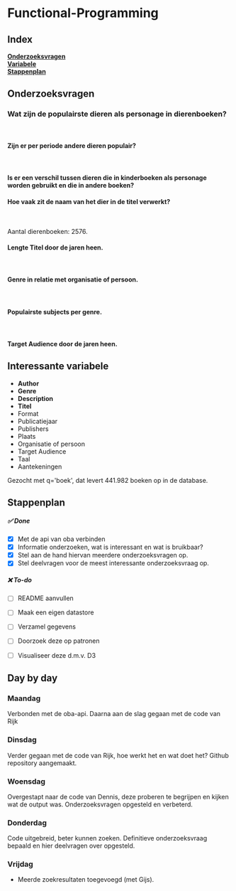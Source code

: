 # Functional-Programming

## Index

**[Onderzoeksvragen](##Onderzoeksvragen)** <br>
**[Variabele](##interessante-variabele)**<br>
**[Stappenplan](##Stappenplan)**<br>

## Onderzoeksvragen

### Wat zijn de populairste dieren als personage in dierenboeken?

<br>

#### Zijn er per periode andere dieren populair?

<br>

#### Is er een verschil tussen dieren die in kinderboeken als personage worden gebruikt en die in andere boeken?

#### Hoe vaak zit de naam van het dier in de titel verwerkt?

<br>

Aantal dierenboeken: 2576.

#### Lengte Titel door de jaren heen.

<br>

#### Genre in relatie met organisatie of persoon.

<br>

#### Populairste subjects per genre.

<br>

#### Target Audience door de jaren heen. 
 

## Interessante variabele

* **Author**
* **Genre**
* **Description**
* **Titel**
* Format
* Publicatiejaar
* Publishers
* Plaats 
* Organisatie of persoon
* Target Audience 
* Taal
* Aantekeningen


Gezocht met q='boek', dat levert 441.982 boeken op in de database.


## Stappenplan

##### ✅ Done

- [x] Met de api van oba verbinden 
- [x] Informatie onderzoeken, wat is interessant en wat is bruikbaar? 
- [x] Stel aan de hand hiervan meerdere onderzoeksvragen op.
- [x] Stel deelvragen voor de meest interessante onderzoeksvraag op.

##### ❌ To-do 
- [ ] README aanvullen
- [ ] Maak een eigen datastore
- [ ] Verzamel gegevens
- [ ] Doorzoek deze op patronen
- [ ] Visualiseer deze d.m.v. D3


## Day by day

### Maandag
Verbonden met de oba-api. Daarna aan de slag gegaan met de code van Rijk

### Dinsdag
Verder gegaan met de code van Rijk, hoe werkt het en wat doet het?
Github repository aangemaakt. 

### Woensdag
Overgestapt naar de code van Dennis, deze proberen te begrijpen en kijken wat de output was.
Onderzoeksvragen opgesteld en verbeterd.

### Donderdag
Code uitgebreid, beter kunnen zoeken. Definitieve onderzoeksvraag bepaald en hier deelvragen over  opgesteld.

### Vrijdag
* Meerde zoekresultaten toegevoegd (met Gijs).
